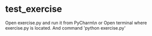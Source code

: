 # test_exercise
Open exercise.py and run it from PyCharm\n
or
Open terminal where exercise.py is located. And command 'python exercise.py'
